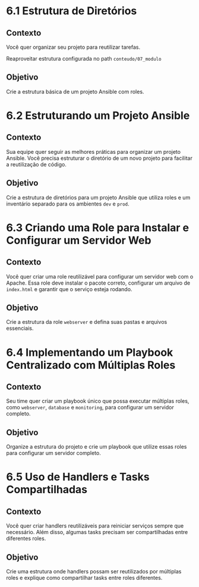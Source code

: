 # 6.1 Estrutura de Diretórios

## Contexto
Você quer organizar seu projeto para reutilizar tarefas.

Reaproveitar estrutura configurada no path `conteudo/07_modulo`

## Objetivo
Crie a estrutura básica de um projeto Ansible com roles.

# 6.2 Estruturando um Projeto Ansible

## Contexto
Sua equipe quer seguir as melhores práticas para organizar um projeto Ansible. Você precisa estruturar o diretório de um novo projeto para facilitar a reutilização de código.

## Objetivo
Crie a estrutura de diretórios para um projeto Ansible que utiliza roles e um inventário separado para os ambientes `dev` e `prod`.

# 6.3 Criando uma Role para Instalar e Configurar um Servidor Web

## Contexto
Você quer criar uma role reutilizável para configurar um servidor web com o Apache. Essa role deve instalar o pacote correto, configurar um arquivo de `index.html` e garantir que o serviço esteja rodando.

## Objetivo
Crie a estrutura da role `webserver` e defina suas pastas e arquivos essenciais.

# 6.4 Implementando um Playbook Centralizado com Múltiplas Roles

## Contexto
Seu time quer criar um playbook único que possa executar múltiplas roles, como `webserver`, `database` e `monitoring`, para configurar um servidor completo.

## Objetivo
Organize a estrutura do projeto e crie um playbook que utilize essas roles para configurar um servidor completo.

# 6.5 Uso de Handlers e Tasks Compartilhadas

## Contexto
Você quer criar handlers reutilizáveis para reiniciar serviços sempre que necessário. Além disso, algumas tasks precisam ser compartilhadas entre diferentes roles.

## Objetivo
Crie uma estrutura onde handlers possam ser reutilizados por múltiplas roles e explique como compartilhar tasks entre roles diferentes.
